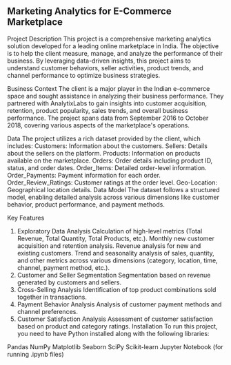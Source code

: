 ## Marketing Analytics for E-Commerce Marketplace

Project Description
This project is a comprehensive marketing analytics solution developed for a leading online marketplace in India. The objective is to help the client measure, manage, and analyze the performance of their business. By leveraging data-driven insights, this project aims to understand customer behaviors, seller activities, product trends, and channel performance to optimize business strategies.

Business Context
The client is a major player in the Indian e-commerce space and sought assistance in analyzing their business performance. They partnered with AnalytixLabs to gain insights into customer acquisition, retention, product popularity, sales trends, and overall business performance. The project spans data from September 2016 to October 2018, covering various aspects of the marketplace's operations.

Data
The project utilizes a rich dataset provided by the client, which includes:
Customers: Information about the customers.
Sellers: Details about the sellers on the platform.
Products: Information on products available on the marketplace.
Orders: Order details including product ID, status, and order dates.
Order_Items: Detailed order-level information.
Order_Payments: Payment information for each order.
Order_Review_Ratings: Customer ratings at the order level.
Geo-Location: Geographical location details.
Data Model
The dataset follows a structured model, enabling detailed analysis across various dimensions like customer behavior, product performance, and payment methods.

Key Features
1. Exploratory Data Analysis
Calculation of high-level metrics (Total Revenue, Total Quantity, Total Products, etc.).
Monthly new customer acquisition and retention analysis.
Revenue analysis for new and existing customers.
Trend and seasonality analysis of sales, quantity, and other metrics across various dimensions (category, location, time, channel, payment method, etc.).
2. Customer and Seller Segmentation
Segmentation based on revenue generated by customers and sellers.
3. Cross-Selling Analysis
Identification of top product combinations sold together in transactions.
4. Payment Behavior Analysis
Analysis of customer payment methods and channel preferences.
5. Customer Satisfaction Analysis
Assessment of customer satisfaction based on product and category ratings.
Installation
To run this project, you need to have Python installed along with the following libraries:

Pandas
NumPy
Matplotlib
Seaborn
SciPy
Scikit-learn
Jupyter Notebook (for running .ipynb files)

